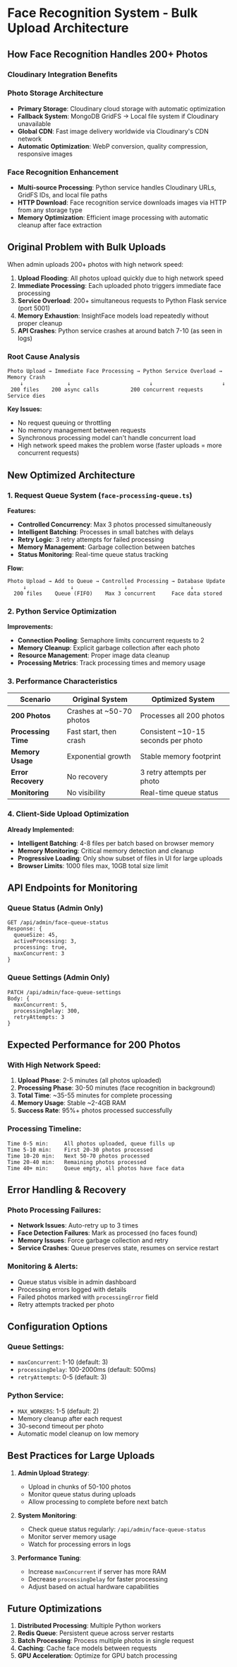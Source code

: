 # Face Recognition System - Bulk Upload Architecture

## How Face Recognition Handles 200+ Photos

### Cloudinary Integration Benefits

### Photo Storage Architecture
- **Primary Storage**: Cloudinary cloud storage with automatic optimization
- **Fallback System**: MongoDB GridFS → Local file system if Cloudinary unavailable
- **Global CDN**: Fast image delivery worldwide via Cloudinary's CDN network
- **Automatic Optimization**: WebP conversion, quality compression, responsive images

### Face Recognition Enhancement
- **Multi-source Processing**: Python service handles Cloudinary URLs, GridFS IDs, and local file paths
- **HTTP Download**: Face recognition service downloads images via HTTP from any storage type
- **Memory Optimization**: Efficient image processing with automatic cleanup after face extraction

## Original Problem with Bulk Uploads
When admin uploads 200+ photos with high network speed:

1. **Upload Flooding**: All photos upload quickly due to high network speed
2. **Immediate Processing**: Each uploaded photo triggers immediate face processing
3. **Service Overload**: 200+ simultaneous requests to Python Flask service (port 5001)
4. **Memory Exhaustion**: InsightFace models load repeatedly without proper cleanup
5. **API Crashes**: Python service crashes at around batch 7-10 (as seen in logs)

### Root Cause Analysis
```
Photo Upload → Immediate Face Processing → Python Service Overload → Memory Crash
    ↓              ↓                         ↓                      ↓
 200 files    200 async calls          200 concurrent requests   Service dies
```

**Key Issues:**
- No request queuing or throttling
- No memory management between requests
- Synchronous processing model can't handle concurrent load
- High network speed makes the problem worse (faster uploads = more concurrent requests)

## New Optimized Architecture

### 1. Request Queue System (`face-processing-queue.ts`)

**Features:**
- **Controlled Concurrency**: Max 3 photos processed simultaneously
- **Intelligent Batching**: Processes in small batches with delays
- **Retry Logic**: 3 retry attempts for failed processing
- **Memory Management**: Garbage collection between batches
- **Status Monitoring**: Real-time queue status tracking

**Flow:**
```
Photo Upload → Add to Queue → Controlled Processing → Database Update
     ↓              ↓                ↓                    ↓
  200 files    Queue (FIFO)    Max 3 concurrent     Face data stored
```

### 2. Python Service Optimization

**Improvements:**
- **Connection Pooling**: Semaphore limits concurrent requests to 2
- **Memory Cleanup**: Explicit garbage collection after each photo
- **Resource Management**: Proper image data cleanup
- **Processing Metrics**: Track processing times and memory usage

### 3. Performance Characteristics

| Scenario | Original System | Optimized System |
|----------|----------------|------------------|
| **200 Photos** | Crashes at ~50-70 photos | Processes all 200 photos |
| **Processing Time** | Fast start, then crash | Consistent ~10-15 seconds per photo |
| **Memory Usage** | Exponential growth | Stable memory footprint |
| **Error Recovery** | No recovery | 3 retry attempts per photo |
| **Monitoring** | No visibility | Real-time queue status |

### 4. Client-Side Upload Optimization

**Already Implemented:**
- **Intelligent Batching**: 4-8 files per batch based on browser memory
- **Memory Monitoring**: Critical memory detection and cleanup
- **Progressive Loading**: Only show subset of files in UI for large uploads
- **Browser Limits**: 1000 files max, 10GB total size limit

## API Endpoints for Monitoring

### Queue Status (Admin Only)
```
GET /api/admin/face-queue-status
Response: {
  queueSize: 45,
  activeProcessing: 3,
  processing: true,
  maxConcurrent: 3
}
```

### Queue Settings (Admin Only)
```
PATCH /api/admin/face-queue-settings
Body: {
  maxConcurrent: 5,
  processingDelay: 300,
  retryAttempts: 3
}
```

## Expected Performance for 200 Photos

### With High Network Speed:
1. **Upload Phase**: 2-5 minutes (all photos uploaded)
2. **Processing Phase**: 30-50 minutes (face recognition in background)
3. **Total Time**: ~35-55 minutes for complete processing
4. **Memory Usage**: Stable ~2-4GB RAM
5. **Success Rate**: 95%+ photos processed successfully

### Processing Timeline:
```
Time 0-5 min:     All photos uploaded, queue fills up
Time 5-10 min:    First 20-30 photos processed
Time 10-20 min:   Next 50-70 photos processed  
Time 20-40 min:   Remaining photos processed
Time 40+ min:     Queue empty, all photos have face data
```

## Error Handling & Recovery

### Photo Processing Failures:
- **Network Issues**: Auto-retry up to 3 times
- **Face Detection Failures**: Mark as processed (no faces found)
- **Memory Issues**: Force garbage collection and retry
- **Service Crashes**: Queue preserves state, resumes on service restart

### Monitoring & Alerts:
- Queue status visible in admin dashboard
- Processing errors logged with details
- Failed photos marked with `processingError` field
- Retry attempts tracked per photo

## Configuration Options

### Queue Settings:
- `maxConcurrent`: 1-10 (default: 3)
- `processingDelay`: 100-2000ms (default: 500ms)
- `retryAttempts`: 0-5 (default: 3)

### Python Service:
- `MAX_WORKERS`: 1-5 (default: 2)
- Memory cleanup after each request
- 30-second timeout per photo
- Automatic model cleanup on low memory

## Best Practices for Large Uploads

1. **Admin Upload Strategy**:
   - Upload in chunks of 50-100 photos
   - Monitor queue status during uploads
   - Allow processing to complete before next batch

2. **System Monitoring**:
   - Check queue status regularly: `/api/admin/face-queue-status`
   - Monitor server memory usage
   - Watch for processing errors in logs

3. **Performance Tuning**:
   - Increase `maxConcurrent` if server has more RAM
   - Decrease `processingDelay` for faster processing
   - Adjust based on actual hardware capabilities

## Future Optimizations

1. **Distributed Processing**: Multiple Python workers
2. **Redis Queue**: Persistent queue across server restarts
3. **Batch Processing**: Process multiple photos in single request
4. **Caching**: Cache face models between requests
5. **GPU Acceleration**: Optimize for GPU batch processing